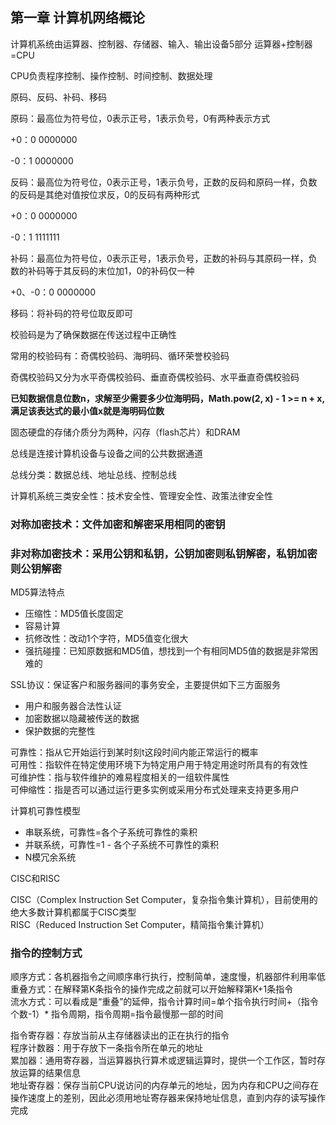 ## 第一章 计算机网络概论

计算机系统由运算器、控制器、存储器、输入、输出设备5部分
运算器+控制器=CPU

CPU负责程序控制、操作控制、时间控制、数据处理

原码、反码、补码、移码

原码：最高位为符号位，0表示正号，1表示负号，0有两种表示方式

+0：0 0000000

-0：1 0000000

反码：最高位为符号位，0表示正号，1表示负号，正数的反码和原码一样，负数的反码是其绝对值按位求反，0的反码有两种形式

+0：0 0000000

-0：1 1111111

补码：最高位为符号位，0表示正号，1表示负号，正数的补码与其原码一样，负数的补码等于其反码的末位加1，0的补码仅一种

+0、-0：0 0000000

移码：将补码的符号位取反即可

校验码是为了确保数据在传送过程中正确性

常用的校验码有：奇偶校验码、海明码、循环荣誉校验码

奇偶校验码又分为水平奇偶校验码、垂直奇偶校验码、水平垂直奇偶校验码

**已知数据信息位数n，求解至少需要多少位海明码，Math.pow(2, x) - 1 >= n + x, 满足该表达式的最小值x就是海明码位数**

固态硬盘的存储介质分为两种，闪存（flash芯片）和DRAM

总线是连接计算机设备与设备之间的公共数据通道

总线分类：数据总线、地址总线、控制总线

计算机系统三类安全性：技术安全性、管理安全性、政策法律安全性

### 对称加密技术：文件加密和解密采用相同的密钥  
### 非对称加密技术：采用公钥和私钥，公钥加密则私钥解密，私钥加密则公钥解密  

MD5算法特点

* 压缩性：MD5值长度固定
* 容易计算
* 抗修改性：改动1个字符，MD5值变化很大
* 强抗碰撞：已知原数据和MD5值，想找到一个有相同MD5值的数据是非常困难的

SSL协议：保证客户和服务器间的事务安全，主要提供如下三方面服务

* 用户和服务器合法性认证
* 加密数据以隐藏被传送的数据
* 保护数据的完整性

可靠性：指从它开始运行到某时刻t这段时间内能正常运行的概率  
可用性：指软件在特定使用环境下为特定用户用于特定用途时所具有的有效性  
可维护性：指与软件维护的难易程度相关的一组软件属性  
可伸缩性：指是否可以通过运行更多实例或采用分布式处理来支持更多用户  

计算机可靠性模型

* 串联系统，可靠性=各个子系统可靠性的乘积
* 并联系统，可靠性=1 - 各个子系统不可靠性的乘积
* N模冗余系统

CISC和RISC

CISC（Complex Instruction Set Computer，复杂指令集计算机），目前使用的绝大多数计算机都属于CISC类型  
RISC（Reduced Instruction Set Computer，精简指令集计算机）

### 指令的控制方式
顺序方式：各机器指令之间顺序串行执行，控制简单，速度慢，机器部件利用率低  
重叠方式：在解释第K条指令的操作完成之前就可以开始解释第K+1条指令  
流水方式：可以看成是“重叠”的延伸，指令计算时间=单个指令执行时间+（指令个数-1）* 指令周期，指令周期=指令最慢那一部的时间  


指令寄存器：存放当前从主存储器读出的正在执行的指令  
程序计数器：用于存放下一条指令所在单元的地址  
累加器：通用寄存器，当运算器执行算术或逻辑运算时，提供一个工作区，暂时存放运算的结果信息  
地址寄存器：保存当前CPU说访问的内存单元的地址，因为内存和CPU之间存在操作速度上的差别，因此必须用地址寄存器来保持地址信息，直到内存的读写操作完成  